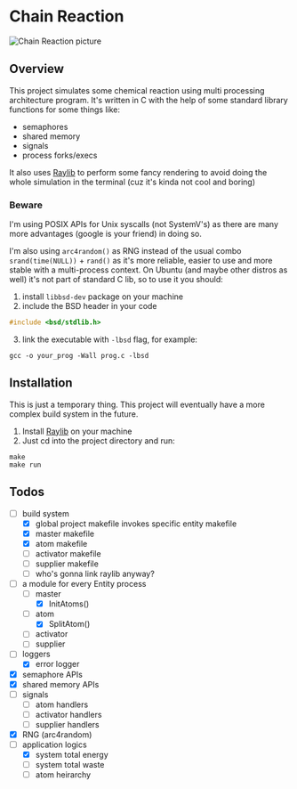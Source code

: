 # Chain Reaction
![Chain Reaction picture](https://chemistrytalk.org/wp-content/uploads/2023/03/640px-NuclearReaction.svg-1.png)

## Overview
This project simulates some chemical reaction using multi processing architecture program. It's written in C with the help of some standard library functions for some things like:
- semaphores
- shared memory
- signals
- process forks/execs

It also uses [Raylib](https://github.com/raysan5/raylib) to perform some fancy rendering to avoid doing the whole simulation in the terminal (cuz it's kinda not cool and boring)

### Beware
I'm using POSIX APIs for Unix syscalls (not SystemV's) as there are many more advantages (google is your friend) in doing so. 

I'm also using `arc4random()` as RNG instead of the usual combo `srand(time(NULL))` + `rand()` as it's more reliable, easier to use and more stable with a multi-process context. On Ubuntu (and maybe other distros as well) it's not part of standard C lib, so to use it you should:
1. install `libbsd-dev` package on your machine
2. include the BSD header in your code
```c 
#include <bsd/stdlib.h>
```
3. link the executable with `-lbsd` flag, for example:
```shell
gcc -o your_prog -Wall prog.c -lbsd
```

## Installation
This is just a temporary thing. This project will eventually have a more complex build system in the future.

1. Install [Raylib](https://github.com/raysan5/raylib) on your machine
2. Just cd into the project directory and run:
```shell
make
make run
```

## Todos
- [ ] build system
    - [x] global project makefile invokes specific entity makefile
    - [x] master makefile
    - [x] atom makefile
    - [ ] activator makefile
    - [ ] supplier makefile
    - [ ] who's gonna link raylib anyway?
- [ ] a module for every Entity process
    - [ ] master
        - [x] InitAtoms()
    - [ ] atom
        - [x] SplitAtom()
    - [ ] activator
    - [ ] supplier
- [ ] loggers
    - [x] error logger
- [x] semaphore APIs
- [x] shared memory APIs
- [ ] signals
    - [ ] atom handlers
    - [ ] activator handlers
    - [ ] supplier handlers
- [x] RNG (arc4random)
- [ ] application logics
    - [x] system total energy
    - [ ] system total waste
    - [ ] atom heirarchy
